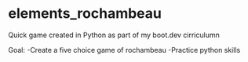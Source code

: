 # elements_rochambeau
Quick game created in Python as part of my boot.dev cirriculumn

Goal:
-Create a five choice game of rochambeau
-Practice python skills
